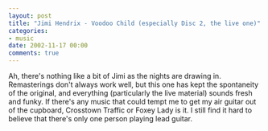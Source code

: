 ```yaml
---
layout: post
title: "Jimi Hendrix - Voodoo Child (especially Disc 2, the live one)"
categories:
- music
date: 2002-11-17 00:00
comments: true
---
```


<p>Ah, there's nothing like a bit of Jimi as the nights are drawing in. Remasterings don't always work well, but this one has kept the spontaneity of the original, and everything (particularly the live material) sounds fresh and funky. If there's any music that could tempt me to get my air guitar out of the cupboard, Crosstown Traffic or Foxey Lady is it. I still find it hard to believe that there's only one person playing lead guitar.</p>


